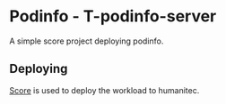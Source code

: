 # Podinfo - T-podinfo-server

A simple score project deploying podinfo.

## Deploying

[Score](https://score.dev/) is used to deploy the workload to humanitec.
